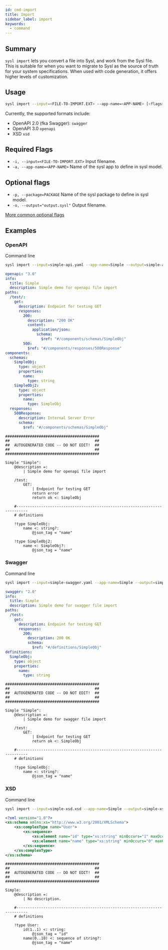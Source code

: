 ```yaml
---
id: cmd-import
title: Import
sidebar_label: import
keywords:
  - command
---
```


## Summary

`sysl import` lets you convert a file into Sysl, and work from the Sysl file. This is suitable for when you want to migrate to Sysl as the source of truth for your system specifications. When used with code generation, it offers higher levels of customization.

## Usage

```bash
sysl import --input=<FILE-TO-IMPORT.EXT> --app-name=<APP-NAME> [<flags>]
```

Currently, the supported formats include:

- OpenAPI 2.0 (fka Swagger): `swagger`
- OpenAPI 3.0 `openapi`
- XSD `xsd`

## Required Flags

- `-i, --input=<FILE-TO-IMPORT.EXT>` Input filename.
- `-a, --app-name=<APP-NAME>` Name of the sysl app to define in sysl model.

## Optional flags

- `-p, --package=PACKAGE` Name of the sysl package to define in sysl model.
- `-o, --output="output.sysl"` Output filename.

[More common optional flags](common-flags.md)

## Examples

### OpenAPI

Command line

```bash
sysl import --input=simple-api.yaml --app-name=Simple --output=simple-api.sysl
```

```yaml title="Input OpenAPI file: simple-api.yaml"
openapi: "3.0"
info:
  title: Simple
  description: Simple demo for openapi file import
paths:
  /test/:
    get:
      description: Endpoint for testing GET
      responses:
        200:
          description: "200 OK"
          content:
            application/json:
              schema:
                $ref: "#/components/schemas/SimpleObj"
        500:
          $ref: "#/components/responses/500Response"
components:
  schemas:
    SimpleObj:
      type: object
      properties:
        name:
          type: string
    SimpleObj2:
      type: object
      properties:
        name:
          type: SimpleObj
  responses:
    500Response:
      description: Internal Server Error
      schema:
        $ref: "#/components/schemas/SimpleObj"
```

```sysl title="Output Sysl file: simple-api.sysl"
##########################################
##                                      ##
##  AUTOGENERATED CODE -- DO NOT EDIT!  ##
##                                      ##
##########################################

Simple "Simple":
    @description =:
        | Simple demo for openapi file import

    /test:
        GET:
            | Endpoint for testing GET
            return error
            return ok <: SimpleObj

    #---------------------------------------------------------------------------
    # definitions

    !type SimpleObj:
        name <: string?:
            @json_tag = "name"

    !type SimpleObj2:
        name <: SimpleObj?:
            @json_tag = "name"
```

### Swagger

Command line

```bash
sysl import --input=simple-swagger.yaml --app-name=Simple --output=simple-swagger.sysl
```

```yaml title="Input Swagger file: simple-swagger.yaml"
swagger: "2.0"
info:
  title: Simple
  description: Simple demo for swagger file import
paths:
  /test:
    get:
      description: Endpoint for testing GET
      responses:
        200:
          description: 200 OK
          schema:
            $ref: "#/definitions/SimpleObj"
definitions:
  SimpleObj:
    type: object
    properties:
      name:
        type: string
```

```sysl title="Output Sysl file: simple-swagger.sysl"
##########################################
##                                      ##
##  AUTOGENERATED CODE -- DO NOT EDIT!  ##
##                                      ##
##########################################

Simple "Simple":
    @description =:
        | Simple demo for swagger file import

    /test:
        GET:
            | Endpoint for testing GET
            return ok <: SimpleObj

    #---------------------------------------------------------------------------
    # definitions

    !type SimpleObj:
        name <: string?:
            @json_tag = "name"
```

### XSD

Command line

```bash
sysl import --input=simple-xsd.xsd --app-name=Simple --output=simple-xsd.sysl
```

```xsd title="Input XSD file: simple-xsd.xsd"
<?xml version="1.0"?>
<xs:schema xmlns:xs="http://www.w3.org/2001/XMLSchema">
    <xs:complexType name="User">
        <xs:sequence>
            <xs:element name="id" type="xs:string" minOccurs="1" maxOccurs="1"/>
            <xs:element name="name" type="xs:string" minOccurs="0" maxOccurs="10"/>
        </xs:sequence>
    </xs:complexType>
</xs:schema>
```

```sysl title="Output Sysl file: simple-xsd.sysl"
##########################################
##                                      ##
##  AUTOGENERATED CODE -- DO NOT EDIT!  ##
##                                      ##
##########################################

Simple:
    @description =:
        | No description.

    #---------------------------------------------------------------------------
    # definitions

    !type User:
        id(1..1) <: string:
            @json_tag = "id"
        name(0..10) <: sequence of string?:
            @json_tag = "name"
```
